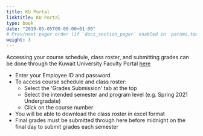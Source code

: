 ```yaml
---
title: KU Portal 
linktitle: KU Portal
type: book
date: "2019-05-05T00:00:00+01:00"
# Prev/next pager order (if `docs_section_pager` enabled in `params.toml`)
weight: 3
---
```


Accessing your course schedule, class roster, and submitting grades can be done through the Kuwait University Faculty Portal [here](https://portal.ku.edu.kw/facultyapp/faces/login.jspx?_afrLoop=2245089809911741&_afrWindowMode=0&_adf.ctrl-state=17xvaaqrro_4#TS00000000076=3a9984bad9552fb601606aeb7f2443b864691f68094fcf6f126c637e02616e5975)
* Enter your Employee ID and password 
* To access course schedule and class roster:
  * Select the 'Grades Submission' tab at the top
  * Select the intended semester and program level (e.g. Spring 2021 Undergradate)
  * Click on the course number 
* You will be able to download the class roster in excel format 
* Final grades must be submitted through here before midnight on the final day to submit grades each semester
 
